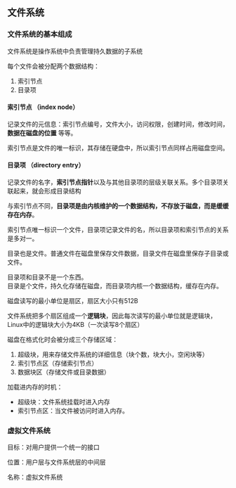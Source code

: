 ## 文件系统

### 文件系统的基本组成

文件系统是操作系统中负责管理持久数据的子系统

每个文件会被分配两个数据结构：
1. 索引节点
2. 目录项

#### 索引节点 （index node）

记录文件的元信息：索引节点编号，文件大小，访问权限，创建时间，修改时间，**数据在磁盘的位置** 等等。 

索引节点是文件的唯一标识，其存储在硬盘中，所以索引节点同样占用磁盘空间。

#### 目录项 （directory entry）

记录文件的名字，**索引节点指针**以及与其他目录项的层级关联关系。多个目录项关联起来，就会形成目录结构

与索引节点不同，**目录项是由内核维护的一个数据结构，不存放于磁盘，而是缓缓存在内存**。

索引节点唯一标识一个文件，目录项记录文件的名，所以目录项和索引节点的关系是多对一。

目录也是文件。普通文件在磁盘里保存文件数据，目录文件在磁盘里保存子目录或文件。

目录项和目录不是一个东西。  
目录是个文件，持久化存储在磁盘，而目录项内核一个数据结构，缓存在内存。

磁盘读写的最小单位是扇区，扇区大小只有512B

文件系统把多个扇区组成一个**逻辑块**，因此每次读写的最小单位就是逻辑块，Linux中的逻辑块大小为4KB（一次读写8个扇区）


磁盘在格式化时会被分成三个存储区域：
1. 超级块，用来存储文件系统的详细信息（块个数，块大小，空闲块等）
2. 索引节点区（存储索引节点）
3. 数据块区（存储文件或目录数据）

加载进内存的时机：
* 超级块：文件系统挂载时进入内存
* 索引节点区：当文件被访问时进入内存。

### 虚拟文件系统

目标：对用户提供一个统一的接口

位置：用户层与文件系统层的中间层

名称：虚拟文件系统

